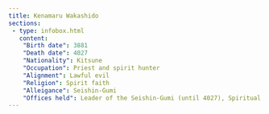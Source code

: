```yaml
---
title: Kenamaru Wakashido
sections:
 - type: infobox.html
   content:
    "Birth date": 3881
    "Death date": 4027
    "Nationality": Kitsune
    "Occupation": Priest and spirit hunter
    "Alignment": Lawful evil
    "Religion": Spirit faith
    "Alleigance": Seishin-Gumi
    "Offices held": Leader of the Seishin-Gumi (until 4027), Spiritual custodian (until 4027)
---
```


